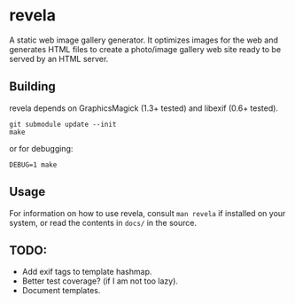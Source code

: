 # revela

A static web image gallery generator. It optimizes images for the web and
generates HTML files to create a photo/image gallery web site ready to be served
by an HTML server.

## Building

revela depends on GraphicsMagick (1.3+ tested) and libexif (0.6+ tested).

```
git submodule update --init
make
```

or for debugging:

```
DEBUG=1 make
```

## Usage

For information on how to use revela, consult `man revela` if installed on your
system, or read the contents in `docs/` in the source.

## TODO:

* Add exif tags to template hashmap.
* Better test coverage? (if I am not too lazy).
* Document templates.
